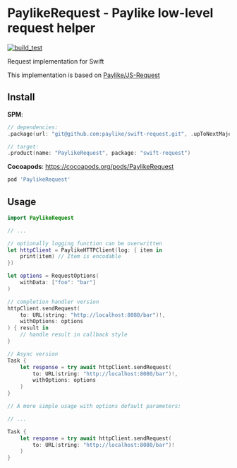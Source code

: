 # PaylikeRequest - Paylike low-level request helper

[![build_test](https://github.com/kocsislaci/swift-request/actions/workflows/build_test.yml/badge.svg?branch=main)](https://github.com/kocsislaci/swift-request/actions/workflows/build_test.yml)

Request implementation for Swift

This implementation is based on [Paylike/JS-Request](https://github.com/paylike/request)

## Install

__SPM__:
```swift
// dependencies: 
.package(url: "git@github.com:paylike/swift-request.git", .upToNextMajor(from: "0.3.0"))

// target:
.product(name: "PaylikeRequest", package: "swift-request")
```

__Cocoapods__:
https://cocoapods.org/pods/PaylikeRequest
```ruby
pod 'PaylikeRequest'
```

## Usage

```swift
import PaylikeRequest

// ...

// optionally logging function can be overwritten
let httpClient = PaylikeHTTPClient(log: { item in
    print(item) // Item is encodable
})

let options = RequestOptions(
    withData: ["foo": "bar"]
)

// completion handler version
httpClient.sendRequest(
    to: URL(string: "http://localhost:8080/bar")!,
    withOptions: options
) { result in
    // handle result in callback style
}

// Async version
Task {
    let response = try await httpClient.sendRequest(
        to: URL(string: "http://localhost:8080/bar")!,
        withOptions: options
    )
}

// A more simple usage with options default parameters:

// ...

Task {
    let response = try await httpClient.sendRequest(
        to: URL(string: "http://localhost:8080/bar")!
    )
}

```
